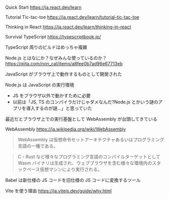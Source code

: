 Quick Start
https://ja.react.dev/learn

Tutorial Tic-tac-toe
https://ja.react.dev/learn/tutorial-tic-tac-toe

Thinking in React
https://ja.react.dev/learn/thinking-in-react

Survival TypeScript
https://typescriptbook.jp/

TypeScript 周りのビルドはめっちゃ複雑

Node.js とはなにか？なぜみんな使っているのか？
https://qiita.com/non_cal/items/a8fee0b7ad96e67713eb

JavaScript がブラウザ上で動作するものとして開発された

Node.js は JavaScript の実行環境

- JS をブラウザ以外で動かすために必要
- 以前は「JS, TS のコンパイラだけじゃダメなんだ?Node.js とかいう謎のアプリを導入するのが謎…」と思っていた

最近だとブラウザ上での実行基盤として WebAssembly が台頭してきている

WebAssembly
https://ja.wikipedia.org/wiki/WebAssembly

> WebAssembly は仮想命令セットアーキテクチャあるいはプログラミング言語の一種である。

> C・Rust など様々なプログラミング言語のコンパイルターゲットとして Wasm バイナリは生成され、ウェブブラウザを含む様々な環境内のスタックベース仮想マシンにより実行される。

Babel は新仕様の JS コードを旧仕様の JS コードに変換するツール

Vite を使う理由
https://ja.vitejs.dev/guide/why.html
